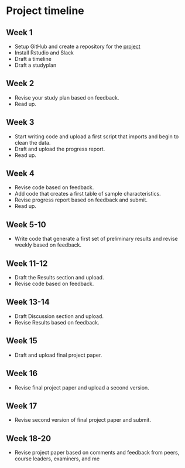 # Project timeline


## Week 1
- Setup GitHub and create a repository for the [project](https://github.com/Hussein-albaaj/opportunities-trauma-care)
- Install Rstudio and Slack
- Draft a timeline
- Draft a studyplan

## Week 2
- Revise your study plan based on feedback.
- Read up.

## Week 3
- Start writing code and upload a first script that imports and begin
  to clean the data.
- Draft and upload the progress report.
- Read up.

## Week 4
- Revise code based on feedback.
- Add code that creates a first table of sample characteristics.
- Revise progress report based on feedback and submit.
- Read up.

## Week 5-10
- Write code that generate a first set of preliminary results and
  revise weekly based on feedback.

## Week 11-12
- Draft the Results section and upload.
- Revise code based on feedback.

## Week 13-14
- Draft Discussion section and upload.
- Revise Results based on feedback.

## Week 15
- Draft and upload final project paper.

## Week 16
- Revise final project paper and upload a second version.

## Week 17
- Revise second version of final project paper and submit.

## Week 18-20
- Revise project paper based on comments and feedback from peers,
  course leaders, examiners, and me




